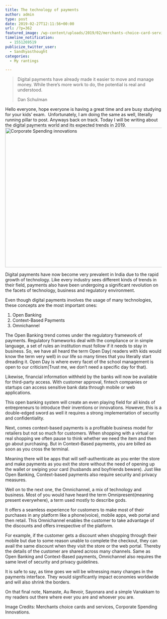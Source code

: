 ```yaml
---
title: The technology of payments
author: admin
type: post
date: 2019-02-27T12:11:56+00:00
url: /?p=362
featured_image: /wp-content/uploads/2019/02/merchants-choice-card-services-llc.png
timeline_notification:
  - 1551269519
publicize_twitter_user:
  - Sandhyasthought
categories:
  - My rantings

---
```

> Digital payments have already made it easier to move and manage money. While there&#8217;s more work to do, the potential is real and understood.
> 
> Dan Schulman

Hello everyone, hope everyone is having a great time and are busy studying for your kids&#8217; exam.  Unfortunately, I am doing the same as well, literally running pillar to post. Anyways back on track. Today I will be writing about the digital payments world and its expected trends in 2019.<img class="alignnone size-full wp-image-364" src="/wp-content/uploads/2019/02/corporate-spending-innovations.png" alt="Corporate Spending innovations" width="792" height="448" srcset="/wp-content/uploads/2019/02/corporate-spending-innovations.png 792w, /wp-content/uploads/2019/02/corporate-spending-innovations-300x170.png 300w, /wp-content/uploads/2019/02/corporate-spending-innovations-768x434.png 768w" sizes="(max-width: 792px) 100vw, 792px" />

Digital payments have now become very prevalent in India due to the rapid growth of technology. Like every industry sees different kinds of trends in their field, payments also have been undergoing a significant revolution on the facets of technology, business and regulatory environment.

Even though digital payments involves the usage of many technologies, these concepts are the most important ones:

  1. Open Banking
  2. Context-Based Payments
  3. Omnichannel

The Open Banking trend comes under the regulatory framework of payments. Regulatory frameworks deal with the compliance or in simple language, a set of rules an institution must follow if it needs to stay in business. So, we have all heard the term Open Day( readers with kids would know the term very well) in our life so many times that you literally start dreading it. Open Day is where every facet of the school management is open to our criticism(Trust me, we don&#8217;t need a specific day for that).

Likewise, financial information withheld by the banks will now be available for third-party access. With customer approval, fintech companies or startups can access sensitive bank data through mobile or web applications.

This open banking system will create an even playing field for all kinds of entrepreneurs to introduce their inventions or innovations. However, this is a double-edged sword as well it requires a strong implementation of security and confidentiality.

Next, comes context-based payments is a profitable business model for retailers but not so much for customers. When shopping with a virtual or real shopping we often pause to think whether we need the item and then go about purchasing. But in Context-Based payments, you are billed as soon as you cross the terminal.

Meaning there will be apps that will self-authenticate as you enter the store and make payments as you exit the store without the need of opening up the wallet or swiping your card (husbands and boyfriends beware). Just like Open Banking, Context-based payments also require security and privacy measures.

Well on to the next one, the Omnichannel, a mix of technology and business. Most of you would have heard the term Omnipresent(meaning present everywhere), a term used mostly to describe gods.

It offers a seamless experience for customers to make most of their purchases in any platform like a phone(voice), mobile apps, web portal and then retail. This Omnichannel enables the customer to take advantage of the discounts and offers irrespective of the platform.

For example, if the customer gets a discount when shopping through their mobile but due to some reason unable to complete the checkout, they can avail the same discount when they visit the store or the web portal. Thereby the details of the customer are shared across many channels. Same as Open Banking and Context-Based payments, Omnichannel also requires the same level of security and privacy guidelines.

It is safe to say, as time goes we will be witnessing many changes in the payments interface. They would significantly impact economies worldwide and will also shrink the borders.

On that final note, Namaste, Au Revoir, Sayonara and a simple Vanakkam to my readers out there where ever you are and whoever you are.

Image Credits: Merchants choice cards and services, Corporate Spending Innovations.

&nbsp;

&nbsp;

&nbsp;

&nbsp;